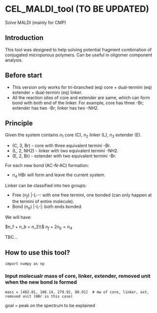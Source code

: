 # CEL_MALDI_tool (TO BE UPDATED)
Solve MALDI (mainly for CMP)

## Introduction

This tool was designed to help solving potential fragment combination of conjugated microporous polymers. Can be useful in oligomer component analysis.

## Before start

- This version only works for tri-branched (eq) core + dual-termini (eq) extender + dual-termini (eq) linker.
- All the reaction sites of core and extender are same, which can form bond with both end of the linker. For example, core has three -Br; extender has two -Br; linker has two -NH2.


## Principle

Given the system contains $n_1$ core (C), $n_2$ linker (L), $n_3$ extender (E).

- (C, 3, Br) - core with three equivalent termini -Br.
- (L, 2, NH2) - linker with two equivalent termini -NH2.
- (E, 2, Br) - extender with two equivalent termini -Br.


For each new bond (AC-N-AC) formation:

- $n_4$ HBr will form and leave the current system.

Linker can be classified into two groups:
- Free ($n_f$) |-L--: with one free termini, one bonded (can only happen at the termini of entire molecule).
- Bond ($n_b$) |-L-|: both ends bonded.

We will have:

$n_f + n_b = n_2\\$
$n_f + 2n_b = n_4$

TBC...


## How to use this tool?

```
import numpy as np
```

### Input molecualr mass of core, linker, extender, removed unit when the new bond is formed

```
mass = [482.01, 108.14, 279.92, 80.91]  # mw of core, linker, ext, removed unit (HBr in this case)
```

goal = peak on the spectrum to be explained







